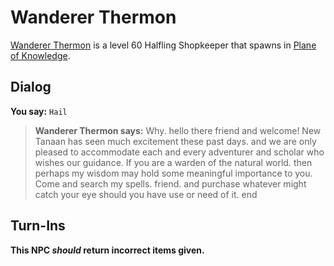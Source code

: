 # Wanderer Thermon



[Wanderer Thermon](/npc/202215) is a level 60 Halfling Shopkeeper that spawns in [Plane of Knowledge](/zone/202).



## Dialog

**You say:** `Hail`



>**Wanderer Thermon says:** Why. hello there friend and welcome! New Tanaan has seen much excitement these past days. and we are only pleased to accommodate each and every adventurer and scholar who wishes our guidance. If you are a warden of the natural world. then perhaps my wisdom may hold some meaningful importance to you. Come and search my spells. friend. and purchase whatever might catch your eye should you have use or need of it.
end



## Turn-Ins



**This NPC *should* return incorrect items given.**





